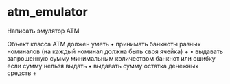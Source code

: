 # atm_emulator
Написать эмулятор АТМ

Объект класса АТМ должен уметь
• принимать банкноты разных номиналов (на каждый номинал должна быть своя ячейка) +
• выдавать запрошенную сумму минимальным количеством банкнот или ошибку если сумму нельзя выдать
• выдавать сумму остатка денежных средств +
